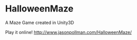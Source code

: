 # HalloweenMaze
A Maze Game created in Unity3D

Play it online!
http://www.jasonpollman.com/HalloweenMaze/

